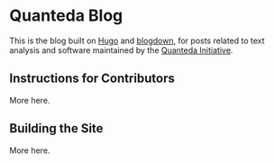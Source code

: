# Quanteda Blog

This is the blog built on [Hugo](https://gohugo.io) and [blogdown](https://github.com/rstudio/blogdown), for posts related to text analysis and software maintained by the [Quanteda Initiative](https://quanteda.org).

## Instructions for Contributors

More here.

## Building the Site

More here.
